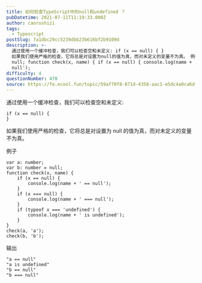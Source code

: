```yaml
---
title: 如何检查TypeScript中的null和undefined ？
pubDatetime: 2021-07-11T11:19:33.000Z
author: caorushizi
tags:
  - Typescript
postSlug: 7a1dbc29cc5239dbb23b616bf2b9109d
description: >-
  通过使用一个缓冲检查，我们可以检查空和未定义: if (x == null) { }
  如果我们使用严格的检查，它将总是对设置为null的值为真，而对未定义的变量不为真。 例子 var a: number; var b: number =
  null; function check(x, name) { if (x == null) { console.log(name + ' ==
  null');
difficulty: 4
questionNumber: 470
source: https://fe.ecool.fun/topic/59af70f8-871d-4358-aac1-e5dc4a0ca6df
---
```


通过使用一个缓冲检查，我们可以检查空和未定义:

```
if (x == null) {
}
```

如果我们使用严格的检查，它将总是对设置为 null 的值为真，而对未定义的变量不为真。

例子

```
var a: number;
var b: number = null;
function check(x, name) {
    if (x == null) {
        console.log(name + ' == null');
    }
    if (x === null) {
        console.log(name + ' === null');
    }
    if (typeof x === 'undefined') {
        console.log(name + ' is undefined');
    }
}
check(a, 'a');
check(b, 'b');
```

输出

```
"a == null"
"a is undefined"
"b == null"
"b === null"
```

